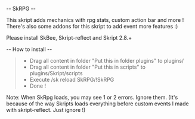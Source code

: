 -- SkRPG --

This skript adds mechanics with rpg stats, custom action bar and more !
There's also some addons for this skript to add event more features :)

Please install SkBee, Skript-reflect and Skript 2.8.+ 

-- How to install --

>- Drag all content in folder "Put this in folder plugins" to plugins/
>- Drag all content in folder "Put this in scripts" to plugins/Skript/scripts
>- Execute /sk reload SkRPG/!SkRPG
>- Done !

  Note: When SkRpg loads, you may see 1 or 2 errors. Ignore them.
  (It's because of the way Skripts loads everything before custom
  events I made with skript-reflect. Just ignore !)
